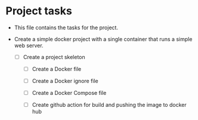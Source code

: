 # Project tasks

- This file contains the tasks for the project.

- Create a simple docker project with a single container that runs a simple web server.
  - [ ] Create a project skeleton
    - [ ] Create a Docker file
    - [ ] Create a Docker ignore file
    - [ ] Create a Docker Compose file
    - [ ] Create github action for build and pushing the image to docker hub
    